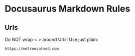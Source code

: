 # Docusaurus Markdown Rules

## Urls

Do NOT wrap < > around Urls!
Use just plain:  

```Txt
https://metroevolved.com
```
